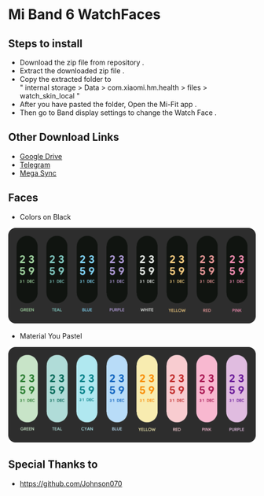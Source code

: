 # Mi Band 6 WatchFaces  
## Steps to install

- Download the zip file from repository .
- Extract the downloaded zip file .
- Copy the extracted folder to <br> " internal storage > Data > com.xiaomi.hm.health > files > watch_skin_local "
- After you have pasted the folder, Open the Mi-Fit app .
- Then go to Band display settings to change the Watch Face .
  
## Other Download Links
- [Google Drive](https://bit.ly/3nDX2lv "Google Drive")
- [Telegram](http://example.com/ "Telegram")
- [Mega Sync](http://example.com/ "Mega Sync")

## Faces
- Colors on Black  

![colors on black](https://github.com/ayaskanta01/MiBand6_WatchFaces/blob/main/colors%20on%20black%20watchface.png)

- Material You Pastel  

![material you patel](https://github.com/ayaskanta01/MiBand6_WatchFaces/blob/main/material%20you%20watchface.png)

## Special Thanks to

- https://github.com/Johnson070


